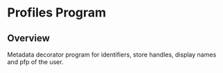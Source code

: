 # Profiles Program

## Overview
Metadata decorator program for identifiers, store handles, display names and pfp of the user.